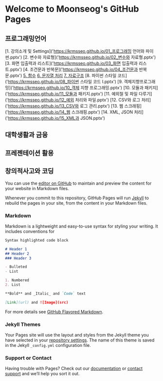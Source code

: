 # Welcome to Moonseog's GitHub Pages




## 프로그래밍언어
[1. 강의소개 및 Settings]('https://krmsseo.github.io/01_프로그래밍 언어와 파이썬.pptx')
[2. 변수와 자료형]('https://krmsseo.github.io/02_변수와 자료형.pptx')
[3. 화면 입출력과 리스트]('https://krmsseo.github.io/03_화면 입출력과 리스트.pptx')
[4. 조건문과 반복문]('https://krmsseo.github.io/04_조건문과 반복문.pptx')
[5. 함수]('https://krmsseo.github.io/05_함수.pptx')
[6. 문자열 처리]('https://krmsseo.github.io/06_문자열.pptx')
[7. 자료구조]('https://krmsseo.github.io/07_자료구조.pptx')
[8. 파이썬 스타일 코드]('https://krmsseo.github.io/08_파이썬 스타일 코드 I.pptx')
[9. 객체지향프로그래밍]('https://krmsseo.github.io/10_객체 지향 프로그래밍.pptx')
[10. 모듈과 패키지]('https://krmsseo.github.io/11_모듈과 패키지.pptx')
[11. 예외철 및 파일 다루기]('https://krmsseo.github.io/12_예외 처리와 파일.pptx')
[12. CSV와 로그 처리]('https://krmsseo.github.io/13_CSV와 로그 관리.pptx')
[13. 웹 스크래핑]('https://krmsseo.github.io/14_웹 스크래핑.pptx')
[14. XML, JSON 처리]('https://krmsseo.github.io/15_XML과 JSON.pptx')




## 대학생활과 금융




## 프레젠테이션 활용




## 창의적사고와 코딩



You can use the [editor on GitHub](https://github.com/krmsseo/krmsseo.github.io/edit/main/index.md) to maintain and preview the content for your website in Markdown files.

Whenever you commit to this repository, GitHub Pages will run [Jekyll](https://jekyllrb.com/) to rebuild the pages in your site, from the content in your Markdown files.

### Markdown

Markdown is a lightweight and easy-to-use syntax for styling your writing. It includes conventions for

```markdown
Syntax highlighted code block

# Header 1
## Header 2
### Header 3

- Bulleted
- List

1. Numbered
2. List

**Bold** and _Italic_ and `Code` text

[Link](url) and ![Image](src)
```

For more details see [GitHub Flavored Markdown](https://guides.github.com/features/mastering-markdown/).

### Jekyll Themes

Your Pages site will use the layout and styles from the Jekyll theme you have selected in your [repository settings](https://github.com/krmsseo/krmsseo.github.io/settings). The name of this theme is saved in the Jekyll `_config.yml` configuration file.

### Support or Contact

Having trouble with Pages? Check out our [documentation](https://docs.github.com/categories/github-pages-basics/) or [contact support](https://support.github.com/contact) and we’ll help you sort it out.
